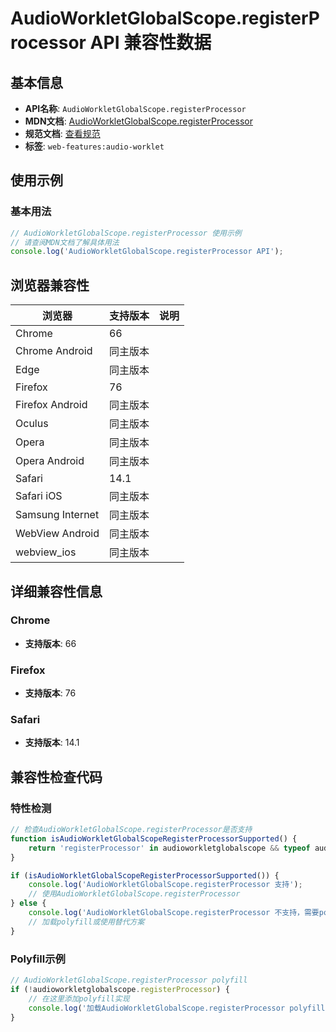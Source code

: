 # AudioWorkletGlobalScope.registerProcessor API 兼容性数据

## 基本信息

- **API名称**: `AudioWorkletGlobalScope.registerProcessor`
- **MDN文档**: [AudioWorkletGlobalScope.registerProcessor](https://developer.mozilla.org/docs/Web/API/AudioWorkletGlobalScope/registerProcessor)
- **规范文档**: [查看规范](https://webaudio.github.io/web-audio-api/#dom-audioworkletglobalscope-registerprocessor)
- **标签**: `web-features:audio-worklet`

## 使用示例

### 基本用法

```javascript
// AudioWorkletGlobalScope.registerProcessor 使用示例
// 请查阅MDN文档了解具体用法
console.log('AudioWorkletGlobalScope.registerProcessor API');
```

## 浏览器兼容性

| 浏览器 | 支持版本 | 说明 |
|--------|----------|------|
| Chrome | 66 |  |
| Chrome Android | 同主版本 |  |
| Edge | 同主版本 |  |
| Firefox | 76 |  |
| Firefox Android | 同主版本 |  |
| Oculus | 同主版本 |  |
| Opera | 同主版本 |  |
| Opera Android | 同主版本 |  |
| Safari | 14.1 |  |
| Safari iOS | 同主版本 |  |
| Samsung Internet | 同主版本 |  |
| WebView Android | 同主版本 |  |
| webview_ios | 同主版本 |  |

## 详细兼容性信息

### Chrome

- **支持版本**: 66

### Firefox

- **支持版本**: 76

### Safari

- **支持版本**: 14.1

## 兼容性检查代码

### 特性检测

```javascript
// 检查AudioWorkletGlobalScope.registerProcessor是否支持
function isAudioWorkletGlobalScopeRegisterProcessorSupported() {
    return 'registerProcessor' in audioworkletglobalscope && typeof audioworkletglobalscope.registerProcessor === 'function';
}

if (isAudioWorkletGlobalScopeRegisterProcessorSupported()) {
    console.log('AudioWorkletGlobalScope.registerProcessor 支持');
    // 使用AudioWorkletGlobalScope.registerProcessor
} else {
    console.log('AudioWorkletGlobalScope.registerProcessor 不支持，需要polyfill');
    // 加载polyfill或使用替代方案
}
```

### Polyfill示例

```javascript
// AudioWorkletGlobalScope.registerProcessor polyfill
if (!audioworkletglobalscope.registerProcessor) {
    // 在这里添加polyfill实现
    console.log('加载AudioWorkletGlobalScope.registerProcessor polyfill');
}
```

